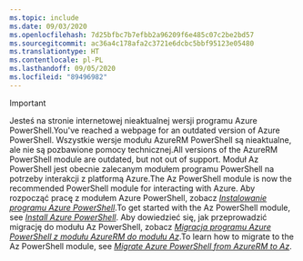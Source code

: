 ```yaml
---
ms.topic: include
ms.date: 09/03/2020
ms.openlocfilehash: 7d25bfbc7b7efbb2a96209f6e485c07c2be2bd57
ms.sourcegitcommit: ac36a4c178afa2c3721e6dcbc5bbf95123e05480
ms.translationtype: HT
ms.contentlocale: pl-PL
ms.lasthandoff: 09/05/2020
ms.locfileid: "89496982"
---
```

> [!IMPORTANT]
> <span data-ttu-id="9d088-101">Jesteś na stronie internetowej nieaktualnej wersji programu Azure PowerShell.</span><span class="sxs-lookup"><span data-stu-id="9d088-101">You've reached a webpage for an outdated version of Azure PowerShell.</span></span> <span data-ttu-id="9d088-102">Wszystkie wersje modułu AzureRM PowerShell są nieaktualne, ale nie są pozbawione pomocy technicznej.</span><span class="sxs-lookup"><span data-stu-id="9d088-102">All versions of the AzureRM PowerShell module are outdated, but not out of support.</span></span> <span data-ttu-id="9d088-103">Moduł Az PowerShell jest obecnie zalecanym modułem programu PowerShell na potrzeby interakcji z platformą Azure.</span><span class="sxs-lookup"><span data-stu-id="9d088-103">The Az PowerShell module is now the recommended PowerShell module for interacting with Azure.</span></span> <span data-ttu-id="9d088-104">Aby rozpocząć pracę z modułem Azure PowerShell, zobacz [_Instalowanie programu Azure PowerShell_](https://docs.microsoft.com/powershell/azure/install-az-ps).</span><span class="sxs-lookup"><span data-stu-id="9d088-104">To get started with the Az PowerShell module, see [_Install Azure PowerShell_](https://docs.microsoft.com/powershell/azure/install-az-ps).</span></span> <span data-ttu-id="9d088-105">Aby dowiedzieć się, jak przeprowadzić migrację do modułu Az PowerShell, zobacz [_Migracja programu Azure PowerShell z modułu AzureRM do modułu Az_](https://aka.ms/azpsmigrate).</span><span class="sxs-lookup"><span data-stu-id="9d088-105">To learn how to migrate to the Az PowerShell module, see [_Migrate Azure PowerShell from AzureRM to Az_](https://aka.ms/azpsmigrate).</span></span>
